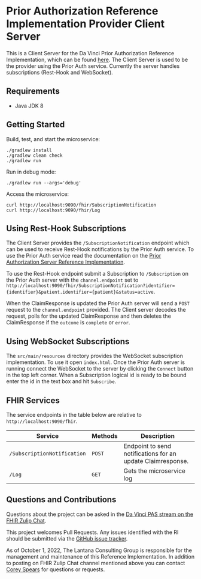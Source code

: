 # Prior Authorization Reference Implementation Provider Client Server

This is a Client Server for the Da Vinci Prior Authorization Reference Implementation, which can be found [here](https://github.com/HL7-DaVinci/prior-auth). The Client Server is used to be the provider using the Prior Auth service. Currently the server handles subscriptions (Rest-Hook and WebSocket).

## Requirements

- Java JDK 8

## Getting Started

Build, test, and start the microservice:

```
./gradlew install
./gradlew clean check
./gradlew run
```

Run in debug mode:

```
./gradlew run --args='debug'
```

Access the microservice:

```
curl http://localhost:9090/fhir/SubscriptionNotification
curl http://localhost:9090/fhir/Log
```

## Using Rest-Hook Subscriptions

The Client Server provides the `/SubscriptionNotification` endpoint which can be used to receive Rest-Hook notifications by the Prior Auth service. To use the Prior Auth service read the documentation on the [Prior Authorization Server Reference Implementation](https://github.com/HL7-DaVinci/prior-auth).

To use the Rest-Hook endpoint submit a Subscription to `/Subscription` on the Prior Auth server with the `channel.endpoint` set to `http://localhost:9090/fhir/SubscriptionNotification?identifier={identifier}&patient.identifier={patient}&status=active`.

When the ClaimResponse is updated the Prior Auth server will send a `POST` request to the `channel.endpoint` provided. The Client server decodes the request, polls for the updated ClaimResponse and then deletes the ClaimResponse if the `outcome` is `complete` or `error`.

## Using WebSocket Subscriptions

The `src/main/resources` directory provides the WebSocket subscription implementation. To use it open `index.html`. Once the Prior Auth server is running connect the WebSocket to the server by clicking the `Connect` button in the top left corner. When a Subscription logical id is ready to be bound enter the id in the text box and hit `Subscribe`.

## FHIR Services

The service endpoints in the table below are relative to `http://localhost:9090/fhir`.

| Service                     | Methods | Description                                                 |
| --------------------------- |---------| ----------------------------------------------------------- |
| `/SubscriptionNotification` | `POST`  | Endpoint to send notifications for an update Claimresponse. |
| `/Log`                      | `GET`   | Gets the microservice log                                   |

## Questions and Contributions
Questions about the project can be asked in the [Da Vinci PAS stream on the FHIR Zulip Chat](https://chat.fhir.org/#narrow/stream/208874-Da-Vinci-PAS).

This project welcomes Pull Requests. Any issues identified with the RI should be submitted via the [GitHub issue tracker](https://github.com/HL7-DaVinci/prior-auth-client/issues).

As of October 1, 2022, The Lantana Consulting Group is responsible for the management and maintenance of this Reference Implementation.
In addition to posting on FHIR Zulip Chat channel mentioned above you can contact [Corey Spears](mailto:corey.spears@lantanagroup.com) for questions or requests.
